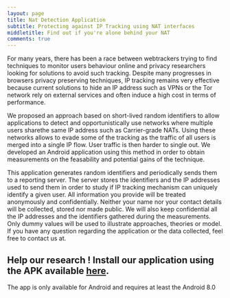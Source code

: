 ```yaml
---
layout: page
title: Nat Detection Application
subtitle: Protecting against IP Tracking using NAT interfaces
middletitle: Find out if you're alone behind your NAT
comments: true
---
```


For many years, there has been a race between webtrackers  trying  to  find  techniques  to  monitor  users  behaviour online and privacy researchers looking for solutions to avoid such tracking. Despite many progresses in browsers privacy preserving techniques,  IP  tracking  remains  very  effective  because  current solutions to hide an IP address such as VPNs or the Tor network rely  on  external  services  and  often  induce  a  high  cost  in  terms of  performance. 

We  proposed  an  approach  based on  short-lived  random  identifiers  to  allow  applications  to  detect and  opportunistically  use  networks  where  multiple  users  sharethe  same  IP  address  such  as  Carrier-grade  NATs.  Using  these networks allows to evade some of the tracking as the traffic of all users is merged into a single IP flow. User traffic is then harder to single out. We developed an Android application using this method in order to obtain measurements on the feasability and potential gains of the technique.

This application generates random identifiers and periodically sends them to a reporting server.
The server stores the identifiers and the IP addresses used to send them in order to study if IP tracking mechanism can uniquely identify a given user.
All information you provide will be treated anonymously and confidentially. Neither your name nor your contact details will be collected, stored nor made public.
We will also keep confidential all the IP addresses and the identifiers gathered during the measurements. Only dummy values will be used to illustrate approaches, theories or model.
If you have any question regarding the application or the data collected, feel free to contact us at.

## Help our research ! Install our application using the APK available [here](/assets/apk/app-apk.apk).

The app is only available for Android and requires at least the Android 8.0